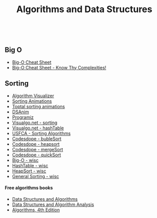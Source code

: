 <span align="center">
  <h1>Algorithms and Data Structures</h1>
</span>

<br />
<br />
<br />

## Big O
- [Big-O Cheat Sheet](https://bigocheatsheet.io/?dark-mode=true)
- [Big-O Cheat Sheet - Know Thy Complexities!](https://www.bigocheatsheet.com/)

## Sorting
- [Algorithm Visualizer](https://algorithm-visualizer.org/branch-and-bound/binary-search)
- [Sorting Animations](http://sorting.at/#)
- [Toptal sorting animations](https://www.toptal.com/developers/sorting-algorithms)
- [DSAnim](http://cathyatseneca.github.io/DSAnim/web/insertion.html)
- [Programiz](https://www.programiz.com/dsa/shell-sort)
- [Visualgo.net - sorting](https://visualgo.net/en/sorting)
- [Visualgo.net - hashTable](https://visualgo.net/en/hashtable)
- [USFCA - Sorting Algorithms](https://www.cs.usfca.edu/~galles/visualization/ComparisonSort.html)
- [Codesdope - bubleSort](https://www.codesdope.com/course/algorithms-bubble-sort/)
- [Codesdope - heapsort](https://www.codesdope.com/course/algorithms-heapsort/)
- [Codesdope - mergeSort](https://www.codesdope.com/course/algorithms-merge-sort/)
- [Codesdope - quickSort](https://www.codesdope.com/course/algorithms-quicksort/)
- [Big-O - wisc](http://pages.cs.wisc.edu/~mcw/cs367/lectures/bigO.html)
- [HashTable - wisc](http://pages.cs.wisc.edu/~mcw/cs367/lectures/hashtables.html)
- [HeapSort - wisc](http://pages.cs.wisc.edu/~mcw/cs367/lectures/heaps.html)
- [General Sorting - wisc](http://pages.cs.wisc.edu/~mcw/cs367/lectures/sorting.html)

#### Free algorithms books 
- [Data Structures and Algorithms](https://cathyatseneca.gitbooks.io/data-structures-and-algorithms/content/)
- [Data Structures and Algorithm Analysis](http://people.cs.vt.edu/~shaffer/Book/JAVA3e20130328.pdf)
- [Algorithms, 4th Edition](https://algs4.cs.princeton.edu/20sorting/)
